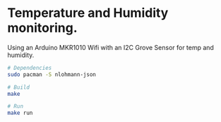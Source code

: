 # Temperature and Humidity monitoring.

Using an Arduino MKR1010 Wifi with an I2C Grove Sensor for temp and humidity.

```bash
# Dependencies
sudo pacman -S nlohmann-json

# Build
make

# Run
make run
```
